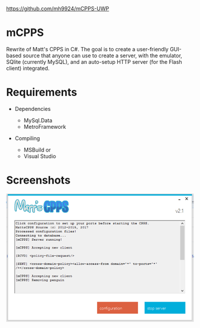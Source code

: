 https://github.com/mh9924/mCPPS-UWP

# mCPPS
Rewrite of Matt's CPPS in C#. The goal is to create a user-friendly GUI-based source that anyone can use to create a server, with the emulator, SQlite (currently MySQL), and an auto-setup HTTP server (for the Flash client) integrated.

# Requirements

* Dependencies
   * MySql.Data
   * MetroFramework
   
* Compiling
   * MSBuild or
   * Visual Studio

# Screenshots
![alt text](https://raw.githubusercontent.com/mh9924/mCPPS/master/screens/mCPPS1.png)
